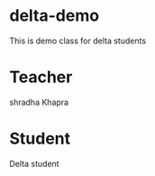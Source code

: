 # delta-demo
This is demo class for delta students


# Teacher
shradha Khapra

# Student

Delta student
